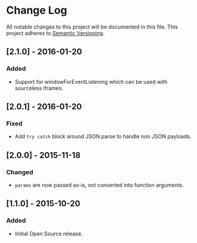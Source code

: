 # Change Log
All notable changes to this project will be documented in this file.
This project adheres to [Semantic Versioning](http://semver.org/).

## [2.1.0] - 2016-01-20
### Added
- Support for windowForEventListening which can be used with sourceless iframes.

## [2.0.1] - 2016-01-20
### Fixed
- Add `try catch` block around JSON.parse to handle non JSON payloads.

## [2.0.0] - 2015-11-18
### Changed
- `params` are now passed as-is, not converted into function arguments.

## [1.1.0] - 2015-10-20
### Added
- Initial Open Source release.
